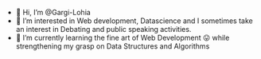 - 👋 Hi, I’m @Gargi-Lohia
- 👀 I’m interested in Web development, Datascience and I sometimes take an interest in Debating and public speaking activities.  
- 🌱 I’m currently learning the fine art of Web Development :stuck_out_tongue: while strengthening my grasp on Data Structures and Algorithms

<!---
Gargi-Lohia/Gargi-Lohia is a ✨ special ✨ repository because its `README.md` (this file) appears on your GitHub profile.
You can click the Preview link to take a look at your changes.
--->
